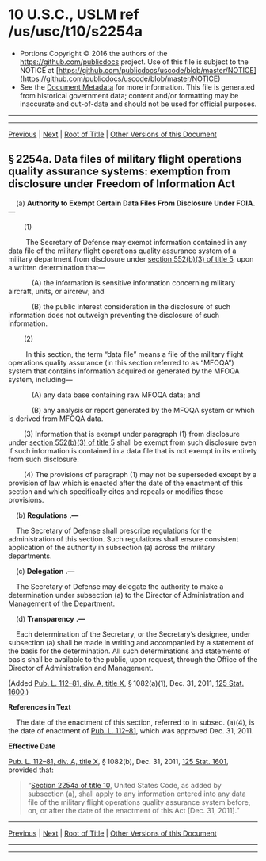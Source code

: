 ---
---

# 10 U.S.C., USLM ref /us/usc/t10/s2254a

* Portions Copyright © 2016 the authors of the https://github.com/publicdocs project.
  Use of this file is subject to the NOTICE at [https://github.com/publicdocs/uscode/blob/master/NOTICE](https://github.com/publicdocs/uscode/blob/master/NOTICE)
* See the [Document Metadata](././../../../../../../..//README.md) for more information.
  This file is generated from historical government data; content and/or formatting may be inaccurate and out-of-date and should not be used for official purposes.

----------
----------

[Previous](./../../../../../../..//us/usc/t10/stA/ptIV/ch134/schII/m__us_usc_t10_s2254.md) | [Next](./../../../../../../..//us/usc/t10/stA/ptIV/ch134/schII/m__us_usc_t10_s2255.md) | [Root of Title](./../../../../../../../) | [Other Versions of this Document](https://publicdocs.github.io/go/links?ns=uslm&ref=%2Fus%2Fusc%2Ft10%2Fs2254a)

## § 2254a. Data files of military flight operations quality assurance systems: exemption from disclosure under Freedom of Information Act

    (a) __Authority to Exempt Certain Data Files From Disclosure Under FOIA.—__ 

        (1)

         The Secretary of Defense may exempt information contained in any data file of the military flight operations quality assurance system of a military department from disclosure under [section 552(b)(3) of title 5][/us/usc/t5/s552/b/3], upon a written determination that—

            (A) the information is sensitive information concerning military aircraft, units, or aircrew; and

            (B) the public interest consideration in the disclosure of such information does not outweigh preventing the disclosure of such information.

        (2)

         In this section, the term “data file” means a file of the military flight operations quality assurance (in this section referred to as “MFOQA”) system that contains information acquired or generated by the MFOQA system, including—

            (A) any data base containing raw MFOQA data; and

            (B) any analysis or report generated by the MFOQA system or which is derived from MFOQA data.

        (3) Information that is exempt under paragraph (1) from disclosure under [section 552(b)(3) of title 5][/us/usc/t5/s552/b/3] shall be exempt from such disclosure even if such information is contained in a data file that is not exempt in its entirety from such disclosure.

        (4) The provisions of paragraph (1) may not be superseded except by a provision of law which is enacted after the date of the enactment of this section and which specifically cites and repeals or modifies those provisions.

    (b)  __Regulations__  __.—__ 

    The Secretary of Defense shall prescribe regulations for the administration of this section. Such regulations shall ensure consistent application of the authority in subsection (a) across the military departments.

    (c)  __Delegation__  __.—__ 

    The Secretary of Defense may delegate the authority to make a determination under subsection (a) to the Director of Administration and Management of the Department.

    (d)  __Transparency__  __.—__ 

    Each determination of the Secretary, or the Secretary’s designee, under subsection (a) shall be made in writing and accompanied by a statement of the basis for the determination. All such determinations and statements of basis shall be available to the public, upon request, through the Office of the Director of Administration and Management.

(Added [Pub. L. 112–81, div. A, title X][/us/pl/112/81/dA/tX], § 1082(a)(1), Dec. 31, 2011, [125 Stat. 1600][/us/stat/125/1600].)

 __References in Text__ 

    The date of the enactment of this section, referred to in subsec. (a)(4), is the date of enactment of [Pub. L. 112–81][/us/pl/112/81], which was approved Dec. 31, 2011.

 __Effective Date__ 

[Pub. L. 112–81, div. A, title X][/us/pl/112/81/dA/tX], § 1082(b), Dec. 31, 2011, [125 Stat. 1601][/us/stat/125/1601], provided that: 

> “[Section 2254a of title 10][/us/usc/t10/s2254a], United States Code, as added by subsection (a), shall apply to any information entered into any data file of the military flight operations quality assurance system before, on, or after the date of the enactment of this Act \[Dec. 31, 2011\].”

----------

[Previous](./../../../../../../..//us/usc/t10/stA/ptIV/ch134/schII/m__us_usc_t10_s2254.md) | [Next](./../../../../../../..//us/usc/t10/stA/ptIV/ch134/schII/m__us_usc_t10_s2255.md) | [Root of Title](./../../../../../../../) | [Other Versions of this Document](https://publicdocs.github.io/go/links?ns=uslm&ref=%2Fus%2Fusc%2Ft10%2Fs2254a)

----------
----------

[/us/usc/t5/s552/b/3]: https://publicdocs.github.io/go/links?ns=uslm&ref=%2Fus%2Fusc%2Ft5%2Fs552%2Fb%2F3
[/us/usc/t5/s552/b/3]: https://publicdocs.github.io/go/links?ns=uslm&ref=%2Fus%2Fusc%2Ft5%2Fs552%2Fb%2F3
[/us/pl/112/81/dA/tX]: https://publicdocs.github.io/go/links?ns=uslm&ref=%2Fus%2Fpl%2F112%2F81%2FdA%2FtX
[/us/stat/125/1600]: https://publicdocs.github.io/go/links?ns=uslm&ref=%2Fus%2Fstat%2F125%2F1600
[/us/pl/112/81]: https://publicdocs.github.io/go/links?ns=uslm&ref=%2Fus%2Fpl%2F112%2F81
[/us/pl/112/81/dA/tX]: https://publicdocs.github.io/go/links?ns=uslm&ref=%2Fus%2Fpl%2F112%2F81%2FdA%2FtX
[/us/stat/125/1601]: https://publicdocs.github.io/go/links?ns=uslm&ref=%2Fus%2Fstat%2F125%2F1601
[/us/usc/t10/s2254a]: https://publicdocs.github.io/go/links?ns=uslm&ref=%2Fus%2Fusc%2Ft10%2Fs2254a


